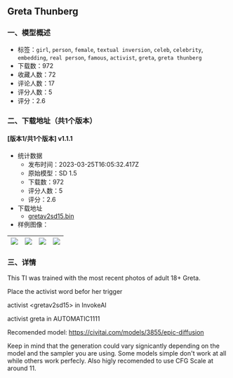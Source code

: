 ## Greta Thunberg
### 一、模型概述

- 标签：`girl`, `person`, `female`, `textual inversion`, `celeb`, `celebrity`, `embedding`, `real person`, `famous`, `activist`, `greta`, `greta thunberg`
- 下载数：972
- 收藏人数：72
- 评论人数：17
- 评分人数：5
- 评分：2.6

### 二、下载地址（共1个版本）

#### [版本1/共1个版本] v1.1.1

- 统计数据
  - 发布时间：2023-03-25T16:05:32.417Z
  - 原始模型：SD 1.5
  - 下载数：972
  - 评分人数：5
  - 评分：2.6
- 下载地址
  - [gretav2sd15.bin](https://civitai.com/api/download/models/25194)
- 样例图像：

| <img src="https://image.civitai.com/xG1nkqKTMzGDvpLrqFT7WA/7428460a-c9c6-4424-78ed-2267bf3fc600/width=450/276215.jpeg" /> | <img src="https://image.civitai.com/xG1nkqKTMzGDvpLrqFT7WA/d2b78a7d-998b-4ef9-9c30-9eb09e8fb500/width=450/276214.jpeg" /> | <img src="https://image.civitai.com/xG1nkqKTMzGDvpLrqFT7WA/165c7dc8-5275-4672-d02c-ca68c1fd4400/width=450/276027.jpeg" /> | <img src="https://image.civitai.com/xG1nkqKTMzGDvpLrqFT7WA/edcd660d-0767-45af-3949-a4d3eca0ec00/width=450/276213.jpeg" /> |
| ---- | ---- | ---- | ---- |


### 三、详情
<p>This TI was trained with the most recent photos of adult 18+ Greta.</p><p></p><p>Place the activist word befor her trigger</p><p>activist &lt;gretav2sd15&gt; in InvokeAI</p><p>activist greta in AUTOMATIC1111</p><p></p><p>Recomended model: <a target="_blank" rel="ugc" href="https://civitai.com/models/3855/epic-diffusion">https://civitai.com/models/3855/epic-diffusion</a></p><p></p><p>Keep in mind that the generation could vary signicantly depending on the model and the sampler you are using. Some models simple don't work at all while others work perfecly. Also higly recomended to use CFG Scale at around 11.</p>